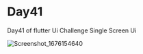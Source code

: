 # Day41

Day41 of flutter Ui Challenge
Single Screen Ui

![Screenshot_1676154640](https://user-images.githubusercontent.com/66890167/218283896-98d0c15c-92d6-46f7-b877-0380a33afe04.png)
